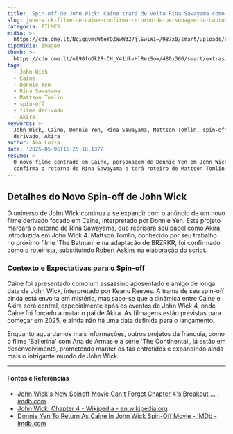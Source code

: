 ```yaml
---
title: 'Spin-off de John Wick: Caine trará de volta Rina Sawayama como Akira'
slug: john-wick-filme-de-caine-confirma-retorno-de-personagem-do-captulo-4
categoria: FILMES
midia: >-
  https://cdn.ome.lt/NciqqvmcWteYOZWwW327jlSwiWI=/987x0/smart/uploads/conteudo/fotos/OMELETE_CAPA_-_2025-05-05T131051.859.png
tipoMidia: imagem
thumb: >-
  https://cdn.ome.lt/o990foDk2R-CH_Y41UkvHlRezSo=/480x360/smart/extras/conteudos/omelete_THUMB_-_2025-05-05T131036.290.png
tags:
  - John Wick
  - Caine
  - Donnie Yen
  - Rina Sawayama
  - Mattson Tomlin
  - spin-off
  - filme derivado
  - Akira
keywords: >-
  John Wick, Caine, Donnie Yen, Rina Sawayama, Mattson Tomlin, spin-off, filme
  derivado, Akira
author: Ana Luiza
data: '2025-05-05T16:25:18.137Z'
resumo: >-
  O novo filme centrado em Caine, personagem de Donnie Yen em John Wick 4,
  confirma o retorno de Rina Sawayama e terá roteiro de Mattson Tomlin.
---
```


## Detalhes do Novo Spin-off de John Wick

O universo de John Wick continua a se expandir com o anúncio de um novo filme derivado focado em Caine, interpretado por Donnie Yen. Este projeto marcará o retorno de Rina Sawayama, que reprisará seu papel como Akira, introduzida em John Wick 4. Mattson Tomlin, conhecido por seu trabalho no próximo filme 'The Batman' e na adaptação de BRZRKR, foi confirmado como o roteirista, substituindo Robert Askins na elaboração do script.

### Contexto e Expectativas para o Spin-off

Caine foi apresentado como um assassino aposentado e amigo de longa data de John Wick, interpretado por Keanu Reeves. A trama de seu spin-off ainda está envolta em mistério, mas sabe-se que a dinâmica entre Caine e Akira será central, especialmente após os eventos de John Wick 4, onde Caine foi forçado a matar o pai de Akira. As filmagens estão previstas para começar em 2025, e ainda não há uma data definida para o lançamento.

Enquanto aguardamos mais informações, outros projetos da franquia, como o filme 'Ballerina' com Ana de Armas e a série 'The Continental', já estão em desenvolvimento, prometendo manter os fãs entretidos e expandindo ainda mais o intrigante mundo de John Wick.

---

#### Fontes e Referências

- [John Wick's New Spinoff Movie Can't Forget Chapter 4's Breakout ... - imdb.com](https://www.imdb.com/news/ni64594147/)
- [John Wick: Chapter 4 - Wikipedia - en.wikipedia.org](https://en.wikipedia.org/wiki/John_Wick:_Chapter_4)
- [Donnie Yen To Return As Caine In John Wick Spin-Off Movie - IMDb - imdb.com](https://www.imdb.com/news/ni64590959/)
